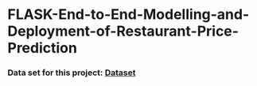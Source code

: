 # FLASK-End-to-End-Modelling-and-Deployment-of-Restaurant-Price-Prediction

### Data set for this project: [Dataset](https://www.kaggle.com/datasets/himanshupoddar/zomato-bangalore-restaurants)
